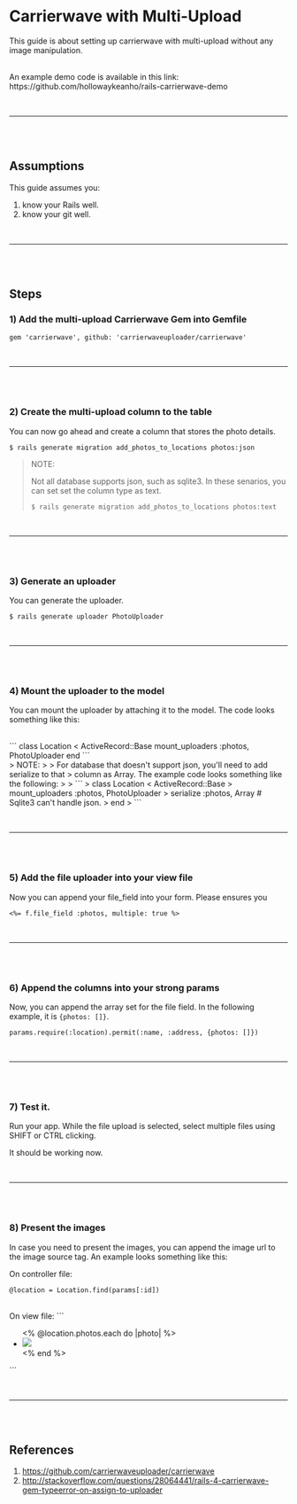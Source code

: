 # Carrierwave with Multi-Upload
This guide is about setting up carrierwave with multi-upload without any
image manipulation.

<br>
An example demo code is available in this link:
https://github.com/hollowaykeanho/rails-carrierwave-demo

<br><hr><br><br>

## Assumptions
This guide assumes you:

1. know your Rails well.
2. know your git well.


<br><hr><br><br>
## Steps
### 1) Add the multi-upload Carrierwave Gem into Gemfile
```
gem 'carrierwave', github: 'carrierwaveuploader/carrierwave'
```

<br><hr><br><br>

### 2) Create the multi-upload column to the table
You can now go ahead and create a column that stores the photo details.

```
$ rails generate migration add_photos_to_locations photos:json
```

> NOTE:
>
> Not all database supports json, such as sqlite3. In these senarios, you can
> set set the column type as text.
>
> ```
> $ rails generate migration add_photos_to_locations photos:text
> ```

<br><hr><br><br>

### 3) Generate an uploader
You can generate the uploader.

```
$ rails generate uploader PhotoUploader
```

<br><hr><br><br>

### 4) Mount the uploader to the model
You can mount the uploader by attaching it to the model. The code looks
something like this:

<br>
```
class Location < ActiveRecord::Base
  mount_uploaders :photos, PhotoUploader
end
```

<br>
> NOTE:
>
> For database that doesn't support json, you'll need to add serialize to that
> column as Array. The example code looks something like the following:
>
> ```
> class Location < ActiveRecord::Base
>  mount_uploaders :photos, PhotoUploader
>  serialize :photos, Array # Sqlite3 can't handle json.
> end
> ```

<br><hr><br><br>

### 5) Add the file uploader into your view file
Now you can append your file_field into your form. Please ensures you 

```
<%= f.file_field :photos, multiple: true %>
```

<br><hr><br><br>

### 6) Append the columns into your strong params
Now, you can append the array set for the file field. In the following example,
it is ```{photos: []}```.

```
params.require(:location).permit(:name, :address, {photos: []})
```

<br><hr><br><br>

### 7) Test it.
Run your app. While the file upload is selected, select multiple files using
SHIFT or CTRL clicking.

It should be working now.

<br><hr><br><br>

### 8) Present the images
In case you need to present the images, you can append the image url to the
image source tag. An example looks something like this:

On controller file:
```
@location = Location.find(params[:id])
```

<br>
On view file:
```
<div>
  <ul>
    <% @location.photos.each do |photo| %>
      <li><img src="<%= photo.url %>"></img></li>
    <% end %>
  </ul>
</div>
```


<br><hr><br><br>

## References
1. https://github.com/carrierwaveuploader/carrierwave
2. http://stackoverflow.com/questions/28064441/rails-4-carrierwave-gem-typeerror-on-assign-to-uploader
